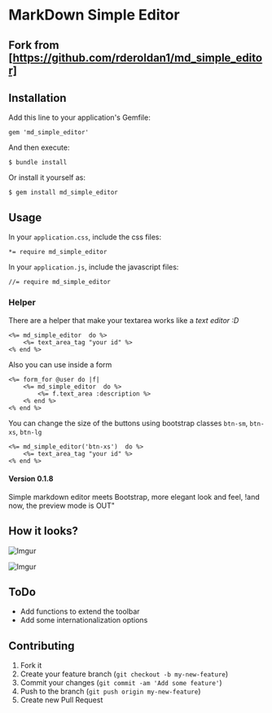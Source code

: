 # MarkDown Simple Editor

## Fork from [https://github.com/rderoldan1/md_simple_editor]

## Installation

Add this line to your application's Gemfile:

    gem 'md_simple_editor'

And then execute:

    $ bundle install

Or install it yourself as:

    $ gem install md_simple_editor

## Usage

In your `application.css`, include the css files:
    
    *= require md_simple_editor

In your `application.js`, include the javascript files:

    //= require md_simple_editor

### Helper

There are a helper that make your textarea works like a _text editor :D_

```rails
<%= md_simple_editor  do %>
    <%= text_area_tag "your id" %>
<% end %>
```
Also you can use inside a form
```rails
<%= form_for @user do |f|
    <%= md_simple_editor  do %>
        <%= f.text_area :description %>
    <% end %>
<% end %>
```
You can change the size of the buttons using bootstrap classes `btn-sm`, `btn-xs`, `btn-lg`
```rails
<%= md_simple_editor('btn-xs')  do %>
    <%= text_area_tag "your id" %>
<% end %>
```

#### Version 0.1.8

Simple markdown editor meets Bootstrap, more elegant look and feel, !and now, the preview mode is OUT"

## How it looks?

![Imgur](http://i.imgur.com/gg0MwlD.png)

![Imgur](http://i.imgur.com/tX29Zvi.png)


## ToDo

- Add functions to extend the toolbar
- Add some internationalization options

## Contributing

1. Fork it
2. Create your feature branch (`git checkout -b my-new-feature`)
3. Commit your changes (`git commit -am 'Add some feature'`)
4. Push to the branch (`git push origin my-new-feature`)
5. Create new Pull Request
